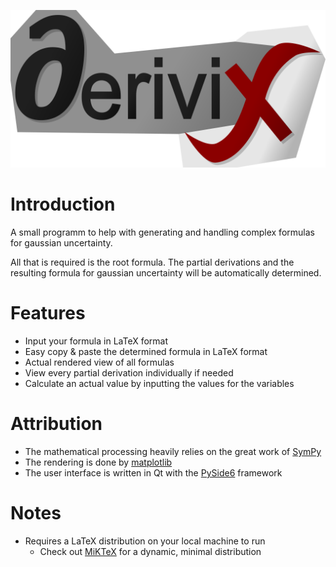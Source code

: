 ![](https://github.com/fynnbrem/derivix/blob/master/res/images/banner.png?raw=True)

# Introduction
A small programm to help with generating and handling complex formulas for gaussian uncertainty.



All that is required is the root formula.
The partial derivations and the resulting formula for gaussian uncertainty will be automatically determined.

# Features
- Input your formula in LaTeX format
- Easy copy & paste the determined formula in LaTeX format
- Actual rendered view of all formulas
- View every partial derivation individually if needed
- Calculate an actual value by inputting the values for the variables

# Attribution
- The mathematical processing heavily relies on the great work of [SymPy](https://www.sympy.org/en/index.html)
- The rendering is done by [matplotlib](https://matplotlib.org)
- The user interface is written in Qt with the [PySide6](https://wiki.qt.io/Qt_for_Python) framework


# Notes
- Requires a LaTeX distribution on your local machine to run
    - Check out [MiKTeX](https://miktex.org) for a dynamic, minimal distribution
